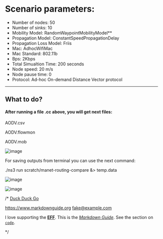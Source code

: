 # Scenario parameters:

<ul>
  <li>Number of nodes: 50</li>
<li>Number of sinks: 10</li>
<li>Mobility Model: RandomWaypointMobilityModel** </li>
<li>Propagation Model: ConstantSpeedPropagationDelay</li>
<li>Propagation Loss Model: Friis</li>
<li>Mac: AdhocWifiMac</li>
<li>Mac Standard: 802.11b</li>
<li>Bps: 2Kbps</li>
<li>Total Simualtion Time: 200 seconds</li>
<li>Node speed: 20 m/s</li>
<li>Node pause time: 0</li>
<li>Protocol: Ad-hoc On-demand Distance Vector protocol</li>
</ul>

<hr/>


## What to do?
#### After running a file .cc above, you will get next files: 

AODV.csv

AODV.flowmon

AODV.mob

![image](https://user-images.githubusercontent.com/122405130/224842451-d7704a45-ad88-4ca0-a4dd-c635571c26e7.png)

For saving outputs from terminal you can use the next command:

./ns3 run scratch/manet-routing-compare &> temp.data

![image](https://user-images.githubusercontent.com/122405130/224842757-d8f93835-8ecc-4a03-8d43-3af358d23b9c.png)

![image](https://user-images.githubusercontent.com/122405130/224843120-88d5ddb6-ef6a-46df-8742-d003ebfdc989.png)




/*
[Duck Duck Go](https://duckduckgo.com "The best search engine for privacy")

<https://www.markdownguide.org>
<fake@example.com>


I love supporting the **[EFF](https://eff.org)**.
This is the *[Markdown Guide](https://www.markdownguide.org)*.
See the section on [`code`](#code).



*/

